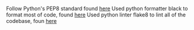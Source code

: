Follow Python's PEP8 standard found [here](https://www.python.org/dev/peps/pep-0008/)
Used python formatter black to format most of code, found [here](https://pypi.org/project/black/)
Used python linter flake8 to lint all of the codebase, foun [here](https://pypi.org/project/flake8/)